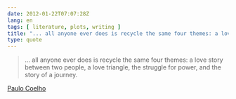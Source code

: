 ```yaml
---
date: 2012-01-22T07:07:28Z
lang: en
tags: [ literature, plots, writing ]
title: "... all anyone ever does is recycle the same four themes: a love story"
type: quote
---
```


> ... all anyone ever does is recycle the same four themes: a love story
> between two people, a love triangle, the struggle for power, and the
> story of a journey.

[Paulo Coelho](http://paulocoelhoblog.com/2012/01/20/welcome-to-pirate-my-books/)

